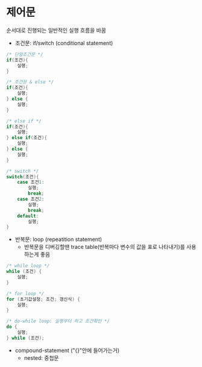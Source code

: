 # 제어문

순서대로 진행되는 일반적인 실행 흐름을 바꿈

- 조건문: if/switch (conditional statement)

```C
/* 단일조건문 */
if(조건){
	실행;
}

/* 조건문 & else */
if(조건){
	실행;
} else {
	실행;
}

/* else if */
if(조건){
	실행;
} else if(조건){
	실행;
} else {
	실행;
}

/* switch */
switch(조건){
	case 조건1:
		실행;
		break;
	case 조건2:
		실행;
		break;
	default:
		실행;
}
```

- 반복문: loop (repeatition statement)
  - 반복문을 디버깅할땐 trace table(반복마다 변수의 값을 표로 나타내기)를 사용하는게 좋음

```C
/* while loop */
while (조건) {
	실행;
}

/* for loop */
for (초기값설정; 조건; 갱신식) {
	실행;
}

/* do-while loop: 실행부터 하고 조건확인 */
do {
	실행;
} while (조건);

```

- compound-statement ("{}"안에 들어가는거)
  - nested: 중첩문
